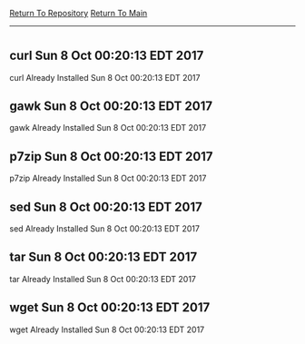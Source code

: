 [Return To Repository](https://github.com/deathbybandaid/piholeparser/)
[Return To Main](https://github.com/deathbybandaid/piholeparser/blob/master/RecentRunLogs/Mainlog.md)
____________________________________
# 
## curl Sun 8 Oct 00:20:13 EDT 2017
curl Already Installed Sun 8 Oct 00:20:13 EDT 2017
## gawk Sun 8 Oct 00:20:13 EDT 2017
gawk Already Installed Sun 8 Oct 00:20:13 EDT 2017
## p7zip Sun 8 Oct 00:20:13 EDT 2017
p7zip Already Installed Sun 8 Oct 00:20:13 EDT 2017
## sed Sun 8 Oct 00:20:13 EDT 2017
sed Already Installed Sun 8 Oct 00:20:13 EDT 2017
## tar Sun 8 Oct 00:20:13 EDT 2017
tar Already Installed Sun 8 Oct 00:20:13 EDT 2017
## wget Sun 8 Oct 00:20:13 EDT 2017
wget Already Installed Sun 8 Oct 00:20:13 EDT 2017
